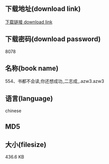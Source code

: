 ## 下载地址(download link)
[下载链接 download link](https://tutu365.netlify.app/?s=554%E3%80%81%E4%B9%A6%E9%83%BD%E4%B8%8D%E4%BC%9A%E8%AF%BB%2C%E4%BD%A0%E8%BF%98%E6%83%B3%E6%88%90%E5%8A%9F_%E4%BA%8C%E5%BF%97%E6%88%90_.azw3)

## 下载密码(download password)
8078

## 名称(book name)
554、书都不会读,你还想成功_二志成_.azw3.azw3

## 语言(language)
chinese

## MD5


## 大小(filesize)
436.6 KB
